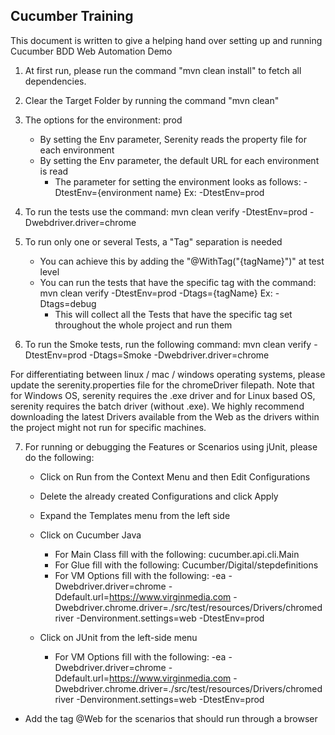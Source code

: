 ## Cucumber Training

This document is written to give a helping hand over setting up and running Cucumber BDD Web Automation Demo

1. At first run, please run the command "mvn clean install" to fetch all dependencies.

2. Clear the Target Folder by running the command "mvn clean"

3. The options for the environment: prod
    - By setting the Env parameter, Serenity reads the property file for each environment
    - By setting the Env parameter, the default URL for each environment is read
        - The parameter for setting the environment looks as follows: -DtestEnv={environment name} Ex: -DtestEnv=prod

4. To run the tests use the command: mvn clean verify -DtestEnv=prod -Dwebdriver.driver=chrome

5. To run only one or several Tests, a "Tag" separation is needed
    - You can achieve this by adding the "@WithTag("{tagName}")" at test level
    - You can run the tests that have the specific tag with the command: mvn clean verify -DtestEnv=prod -Dtags={tagName} Ex: -Dtags=debug
        - This will collect all the Tests that have the specific tag set throughout the whole project and run them

6. To run the Smoke tests, run the following command: mvn clean verify -DtestEnv=prod -Dtags=Smoke -Dwebdriver.driver=chrome

For differentiating between linux / mac / windows operating systems, please update the serenity.properties file for the chromeDriver filepath.
Note that for Windows OS, serenity requires the .exe driver and for Linux based OS, serenity requires the batch driver (without .exe). 
We highly recommend downloading the latest Drivers available from the Web as the drivers within the project might not run for specific machines.

7. For running or debugging the Features or Scenarios using jUnit, please do the following:

    - Click on Run from the Context Menu and then Edit Configurations
    - Delete the already created Configurations and click Apply
    - Expand the Templates menu from the left side
    - Click on Cucumber Java
        - For Main Class fill with the following: cucumber.api.cli.Main
        - For Glue fill with the following: Cucumber/Digital/stepdefinitions
        - For VM Options fill with the following: -ea -Dwebdriver.driver=chrome -Ddefault.url=https://www.virginmedia.com -Dwebdriver.chrome.driver=./src/test/resources/Drivers/chromedriver -Denvironment.settings=web -DtestEnv=prod

    - Click on JUnit from the left-side menu
        - For VM Options fill with the following: -ea -Dwebdriver.driver=chrome -Ddefault.url=https://www.virginmedia.com -Dwebdriver.chrome.driver=./src/test/resources/Drivers/chromedriver -Denvironment.settings=web -DtestEnv=prod
* Add the tag @Web for the scenarios that should run through a browser